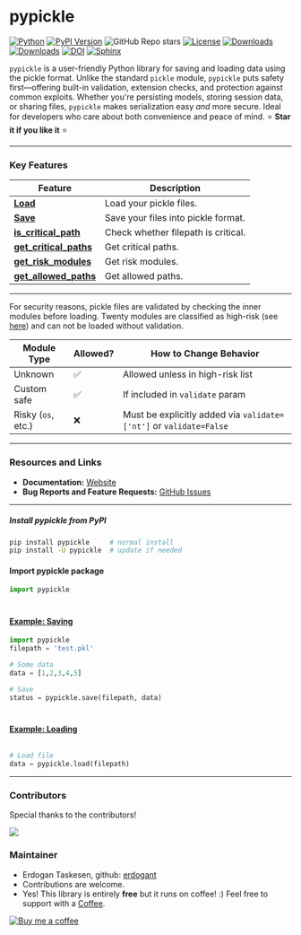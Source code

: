 # pypickle

[![Python](https://img.shields.io/pypi/pyversions/pypickle)](https://img.shields.io/pypi/pyversions/pypickle)
[![PyPI Version](https://img.shields.io/pypi/v/pypickle)](https://pypi.org/project/pypickle/)
![GitHub Repo stars](https://img.shields.io/github/stars/erdogant/pypickle)
[![License](https://img.shields.io/badge/license-MIT-green.svg)](https://github.com/erdogant/pypickle/blob/master/LICENSE)
[![Downloads](https://pepy.tech/badge/pypickle)](https://pepy.tech/project/pypickle)
[![Downloads](https://pepy.tech/badge/pypickle/month)](https://pepy.tech/project/pypickle/)
[![DOI](https://zenodo.org/badge/278702058.svg)](https://zenodo.org/badge/latestdoi/278702058)
[![Sphinx](https://img.shields.io/badge/Sphinx-Docs-Green)](https://erdogant.github.io/pypickle/)
<!---[![Coffee](https://img.shields.io/badge/coffee-black-grey.svg)](https://erdogant.github.io/donate/?currency=USD&amount=5)-->
<!---[![BuyMeCoffee](https://img.shields.io/badge/buymea-coffee-yellow.svg)](https://www.buymeacoffee.com/erdogant)-->



``pypickle`` is a user-friendly Python library for saving and loading data using the pickle format. Unlike the standard ``pickle`` module, ``pypickle`` puts safety first—offering built-in validation, extension checks, and protection against common exploits.
Whether you're persisting models, storing session data, or sharing files, ``pypickle`` makes serialization easy *and* more secure.
Ideal for developers who care about both convenience and peace of mind.
⭐️ **Star it if you like it** ⭐️

---

### Key Features

| Feature | Description |
|--------|-------------|
| [**Load**](https://erdogant.github.io/pypickle/pages/html/Parametric.html) | Load your pickle files. |
| [**Save**](https://erdogant.github.io/pypickle/pages/html/Save_and_Load.html#saving) | Save your files into pickle format. |
| [**is_critical_path**](https://erdogant.github.io/pypickle/pages/html/pypickle.pypickle.html#pypickle.pypickle.is_critical_path) | Check whether filepath is critical. |
| [**get_critical_paths**](https://erdogant.github.io/pypickle/pages/html/pypickle.pypickle.html#pypickle.pypickle.get_critical_paths) | Get critical paths. |
| [**get_risk_modules**](https://erdogant.github.io/pypickle/pages/html/pypickle.pypickle.html#pypickle.pypickle.get_risk_modules) | Get risk modules. |
| [**get_allowed_paths**](https://erdogant.github.io/pypickle/pages/html/pypickle.pypickle.html#pypickle.pypickle.get_allowed_paths) | Get allowed paths. |

---

For security reasons, pickle files are validated by checking the inner modules before loading. Twenty modules are classified as high-risk (see [here](https://erdogant.github.io/pypickle/pages/html/save.html#security-mechanisms-save)) and can not be loaded without validation.

| Module Type           | Allowed? | How to Change Behavior                                                  |
|-----------------------|----------|--------------------------------------------------------------------------|
| Unknown               | ✅       | Allowed unless in high-risk list                                            |
| Custom safe           | ✅       | If included in `validate` param                                         |
| Risky (`os`, etc.)    | ❌       | Must be explicitly added via `validate=['nt']` or `validate=False`      |

---

### Resources and Links
- **Documentation:** [Website](https://erdogant.github.io/pypickle)
- **Bug Reports and Feature Requests:** [GitHub Issues](https://github.com/erdogant/pypickle/issues)

---

##### Install pypickle from PyPI
```bash
pip install pypickle     # normal install
pip install -U pypickle  # update if needed
```

#### Import pypickle package
```python
import pypickle
```

#

#### [Example: Saving](https://erdogant.github.io/pypickle/pages/html/Save_and_Load.html#saving)

```python
import pypickle
filepath = 'test.pkl'

# Some data
data = [1,2,3,4,5]

# Save
status = pypickle.save(filepath, data)

```

#

#### [Example: Loading](https://erdogant.github.io/pypickle/pages/html/Save_and_Load.html#loading)

```python

# Load file
data = pypickle.load(filepath)

```

---


### Contributors
Special thanks to the contributors!

<p align="left">
  <a href="https://github.com/erdogant/pypickle/graphs/contributors">
  <img src="https://contrib.rocks/image?repo=erdogant/pypickle" />
  </a>
</p>

### Maintainer
* Erdogan Taskesen, github: [erdogant](https://github.com/erdogant)
* Contributions are welcome.
* Yes! This library is entirely **free** but it runs on coffee! :) Feel free to support with a <a href="https://erdogant.github.io/donate/?currency=USD&amount=5">Coffee</a>.

[![Buy me a coffee](https://img.buymeacoffee.com/button-api/?text=Buy+me+a+coffee&emoji=&slug=erdogant&button_colour=FFDD00&font_colour=000000&font_family=Cookie&outline_colour=000000&coffee_colour=ffffff)](https://www.buymeacoffee.com/erdogant)



